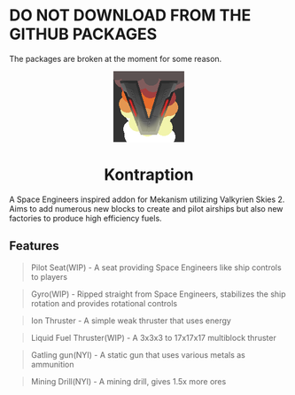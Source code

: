 # DO NOT DOWNLOAD FROM THE GITHUB PACKAGES
The packages are broken at the moment for some reason.

<p align="center">
  <img width="128" height="128" src="./icon.png">
  <h1 align="center">Kontraption</h1>
</p>

A Space Engineers inspired addon for Mekanism utilizing Valkyrien Skies 2. Aims to add numerous new blocks to create and pilot airships but also new factories to produce high efficiency fuels.

## Features

> Pilot Seat(WIP) - A seat providing Space Engineers like ship controls to players

> Gyro(WIP) - Ripped straight from Space Engineers, stabilizes the ship rotation and provides rotational controls

> Ion Thruster - A simple weak thruster that uses energy

> Liquid Fuel Thruster(WIP) - A 3x3x3 to 17x17x17 multiblock thruster

> Gatling gun(NYI) - A static gun that uses various metals as ammunition

> Mining Drill(NYI) - A mining drill, gives 1.5x more ores
